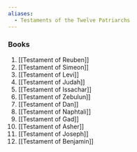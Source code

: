 ```yaml
---
aliases:
  - Testaments of the Twelve Patriarchs
---
```

### Books
1. [[Testament of Reuben]]
2. [[Testament of Simeon]]
3. [[Testament of Levi]]
4. [[Testament of Judah]]
5. [[Testament of Issachar]]
6. [[Testament of Zebulun]]
7. [[Testament of Dan]]
8. [[Testament of Naphtali]]
9. [[Testament of Gad]]
10. [[Testament of Asher]]
11. [[Testament of Joseph]]
12. [[Testament of Benjamin]]